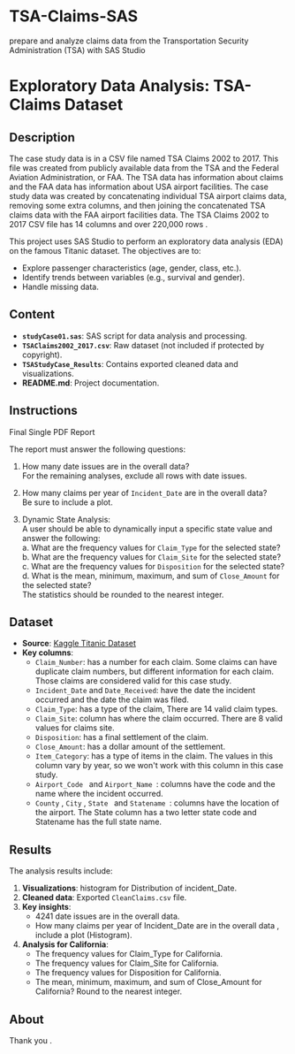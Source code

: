 # TSA-Claims-SAS
prepare and analyze claims data from the Transportation Security Administration (TSA) with SAS Studio

# Exploratory Data Analysis: TSA-Claims Dataset

## Description
The case study data is in a CSV file named TSA Claims 2002 to 2017. This file was created from publicly available data from the TSA and the Federal Aviation Administration, or FAA. The TSA data has information about claims and the FAA data has information about USA airport facilities. The case study data was created by concatenating individual TSA airport claims data, removing some extra columns, and then joining the concatenated TSA claims data with the FAA airport facilities data. The TSA Claims 2002 to 2017 CSV file has 14 columns and over 220,000 rows .

This project uses SAS Studio to perform an exploratory data analysis (EDA) on the famous Titanic dataset. The objectives are to:  
- Explore passenger characteristics (age, gender, class, etc.).  
- Identify trends between variables (e.g., survival and gender).  
- Handle missing data.  

## Content
- **`studyCase01.sas`**: SAS script for data analysis and processing.  
- **`TSAClaims2002_2017.csv`**: Raw dataset (not included if protected by copyright).  
- **`TSAStudyCase_Results`**: Contains exported cleaned data and visualizations.  
- **README.md**: Project documentation.  

## Instructions
 Final Single PDF Report

The report must answer the following questions:

1. How many date issues are in the overall data?  
   For the remaining analyses, exclude all rows with date issues.

2. How many claims per year of `Incident_Date` are in the overall data?  
   Be sure to include a plot.

3. Dynamic State Analysis:  
   A user should be able to dynamically input a specific state value and answer the following:  
   a. What are the frequency values for `Claim_Type` for the selected state?  
   b. What are the frequency values for `Claim_Site` for the selected state?  
   c. What are the frequency values for `Disposition` for the selected state?  
   d. What is the mean, minimum, maximum, and sum of `Close_Amount` for the selected state?  
      The statistics should be rounded to the nearest integer.
     
## Dataset
- **Source**: [Kaggle Titanic Dataset](https://www.kaggle.com/c/titanic/data)  
- **Key columns**:  
  - `Claim_Number`: has a number for each claim. Some claims can have duplicate claim numbers, but different information for each claim. Those claims are considered valid for this case study.
  - `Incident_Date` and `Date_Received`: have the date the incident occurred and the date the claim was filed.  
  - `Claim_Type`:  has a type of the claim, There are 14 valid claim types.  
  - `Claim_Site`:  column has where the claim occurred. There are 8 valid values for claims site.  
  - `Disposition`: has a final settlement of the claim.
  - `Close_Amount`: has a dollar amount of the settlement.
  - `Item_Category`: has a type of items in the claim. The values in this column vary by year, so we won't work with this column in this case study.
  - `Airport_Code ` and `Airport_Name `: columns have the code and the name where the incident occurred.
  - `County` , `City` , `State ` and `Statename `: columns have the location of the airport. The State column has a two letter state code and Statename has the full state name.

## Results
The analysis results include:  
1. **Visualizations**: histogram for Distribution of incident_Date.  
2. **Cleaned data**: Exported `CleanClaims.csv` file.  
3. **Key insights**:  
   - 4241 date issues are in the overall data.  
   - How many claims per year of Incident_Date are in the overall data , include a plot (Histogram).
3. **Analysis for California**:      
    - The frequency values for Claim_Type for California.
    - The frequency values for Claim_Site for California.
    - The frequency values for Disposition for California.
    - The mean, minimum, maximum, and sum of Close_Amount for California? Round to the nearest integer.        

## About
Thank you .



